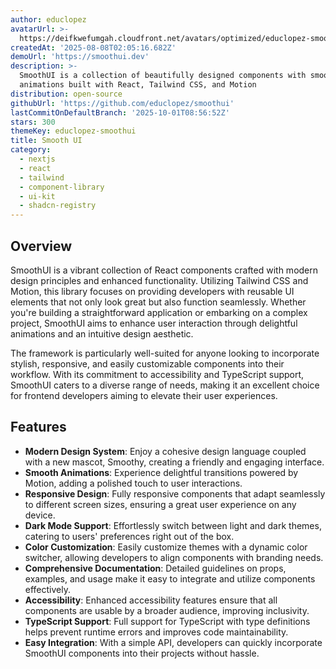 ```yaml
---
author: educlopez
avatarUrl: >-
  https://deifkwefumgah.cloudfront.net/avatars/optimized/educlopez-smoothui-avatar-128.webp
createdAt: '2025-08-08T02:05:16.682Z'
demoUrl: 'https://smoothui.dev'
description: >-
  SmoothUI is a collection of beautifully designed components with smooth
  animations built with React, Tailwind CSS, and Motion
distribution: open-source
githubUrl: 'https://github.com/educlopez/smoothui'
lastCommitOnDefaultBranch: '2025-10-01T08:56:52Z'
stars: 300
themeKey: educlopez-smoothui
title: Smooth UI
category:
  - nextjs
  - react
  - tailwind
  - component-library
  - ui-kit
  - shadcn-registry
---
```

## Overview
SmoothUI is a vibrant collection of React components crafted with modern design principles and enhanced functionality. Utilizing Tailwind CSS and Motion, this library focuses on providing developers with reusable UI elements that not only look great but also function seamlessly. Whether you're building a straightforward application or embarking on a complex project, SmoothUI aims to enhance user interaction through delightful animations and an intuitive design aesthetic.

The framework is particularly well-suited for anyone looking to incorporate stylish, responsive, and easily customizable components into their workflow. With its commitment to accessibility and TypeScript support, SmoothUI caters to a diverse range of needs, making it an excellent choice for frontend developers aiming to elevate their user experiences.

## Features
- **Modern Design System**: Enjoy a cohesive design language coupled with a new mascot, Smoothy, creating a friendly and engaging interface.
- **Smooth Animations**: Experience delightful transitions powered by Motion, adding a polished touch to user interactions.
- **Responsive Design**: Fully responsive components that adapt seamlessly to different screen sizes, ensuring a great user experience on any device.
- **Dark Mode Support**: Effortlessly switch between light and dark themes, catering to users' preferences right out of the box.
- **Color Customization**: Easily customize themes with a dynamic color switcher, allowing developers to align components with branding needs.
- **Comprehensive Documentation**: Detailed guidelines on props, examples, and usage make it easy to integrate and utilize components effectively.
- **Accessibility**: Enhanced accessibility features ensure that all components are usable by a broader audience, improving inclusivity.
- **TypeScript Support**: Full support for TypeScript with type definitions helps prevent runtime errors and improves code maintainability.
- **Easy Integration**: With a simple API, developers can quickly incorporate SmoothUI components into their projects without hassle.

